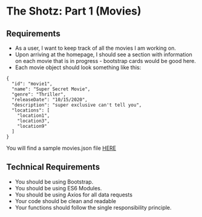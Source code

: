 # The Shotz: Part 1 (Movies)

## Requirements

- As a user, I want to keep track of all the movies I am working on.
- Upon arriving at the homepage, I should see a section with information on each movie that is in progress - bootstrap cards would be good here.
- Each movie object should look something like this:
```
{
  "id": "movie1",
  "name": "Super Secret Movie",
  "genre": "Thriller",
  "releaseDate": "10/15/2020",
  "description": "super exclusive can't tell you",
  "locations": [
    "location1",
    "location3",
    "location9"
  ]
}
```
You will find a sample movies.json file [HERE](./sampleData/movies.json)

## Technical Requirements
- You should be using Bootstrap.
- You should be using ES6 Modules.
- You should be using Axios for all data requests
- Your code should be clean and readable
- Your functions should follow the single responsibility principle.